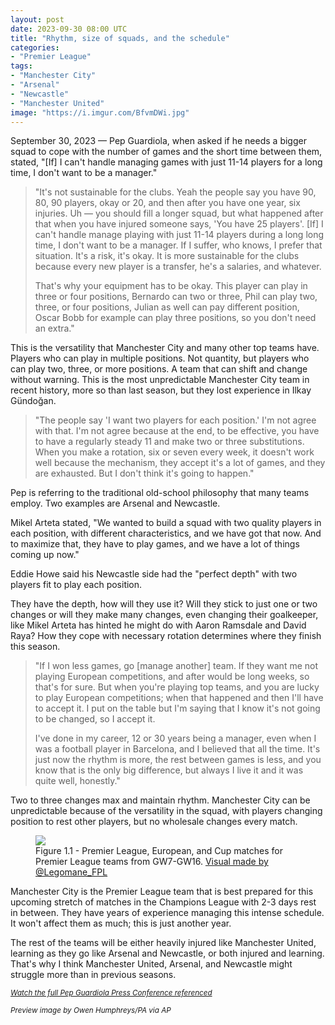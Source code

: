 ```yaml
---
layout: post
date: 2023-09-30 08:00 UTC
title: "Rhythm, size of squads, and the schedule"
categories:
- "Premier League"
tags:
- "Manchester City"
- "Arsenal"
- "Newcastle"
- "Manchester United"
image: "https://i.imgur.com/BfvmDWi.jpg"
---
```


September 30, 2023 — Pep Guardiola, when asked if he needs a bigger squad to cope with the number of games and the short time between them, stated, "[If] I can't handle managing games with just 11-14 players for a long time, I don't want to be a manager."

<!---more--->

> "It's not sustainable for the clubs. Yeah the people say you have 90, 80, 90 players, okay or 20, and then after you have one year, six injuries. Uh — you should fill a longer squad, but what happened after that when you have injured someone says, 'You have 25 players'. [If] I can't handle manage playing with just 11-14 players during a long long time, I don't want to be a manager. If I suffer, who knows, I prefer that situation. It's a risk, it's okay. It is more sustainable for the clubs because every new player is a transfer, he's a salaries, and whatever. 
> 
> That's why your equipment has to be okay. This player can play in three or four positions, Bernardo can two or three, Phil can play two, three, or four positions, Julian as well can pay different position, Oscar Bobb for example can play three positions, so you don't need an extra."

This is the versatility that Manchester City and many other top teams have. Players who can play in multiple positions. Not quantity, but players who can play two, three, or more positions. A team that can shift and change without warning. This is the most unpredictable Manchester City team in recent history, more so than last season, but they lost experience in Ilkay Gündoğan.

> "The people say 'I want two players for each position.' I'm not agree with that. I'm not agree because at the end, to be effective, you have to have a regularly steady 11 and make two or three substitutions. When you make a rotation, six or seven every week, it doesn't work well because the mechanism, they accept it's a lot of games, and they are exhausted. But I don't think it's going to happen."

Pep is referring to the traditional old-school philosophy that many teams employ. Two examples are Arsenal and Newcastle.

Mikel Arteta stated, "We wanted to build a squad with two quality players in each position, with different characteristics, and we have got that now. And to maximize that, they have to play games, and we have a lot of things coming up now."

Eddie Howe said his Newcastle side had the "perfect depth" with two players fit to play each position.

They have the depth, how will they use it? Will they stick to just one or two changes or will they make many changes, even changing their goalkeeper, like Mikel Arteta has hinted he might do with Aaron Ramsdale and David Raya? How they cope with necessary rotation determines where they finish this season.

> "If I won less games, go [manage another] team. If they want me not playing European competitions, and after would be long weeks, so that's for sure. But when you're playing top teams, and you are lucky to play European competitions; when that happened and then I'll have to accept it. I put on the table but I'm saying that I know it's not going to be changed, so I accept it. 
> 
> I've done in my career, 12 or 30 years being a manager, even when I was a football player in Barcelona, and I believed that all the time. It's just now the rhythm is more, the rest between games is less, and you know that is the only big difference, but always I live it and it was quite well, honestly."

Two to three changes max and maintain rhythm. Manchester City can be unpredictable because of the versatility in the squad, with players changing position to rest other players, but no wholesale changes every match.

<figure>
    <img src="https://i.imgur.com/YKuVlZV.jpg">
    <figcaption>Figure 1.1 - Premier League, European, and Cup matches for Premier League teams from GW7-GW16. <a href="https://x.com/legomane_fpl/status/1707651879151280363?s=46&t=YC8lQJTh43E_mBQW40Ct2g">Visual made by @Legomane_FPL</a></figcaption>
</figure>

Manchester City is the Premier League team that is best prepared for this upcoming stretch of matches in the Champions League with 2-3 days rest in between. They have years of experience managing this intense schedule. It won't affect them as much; this is just another year.

The rest of the teams will be either heavily injured like Manchester United, learning as they go like Arsenal and Newcastle, or both injured and learning. That's why I think Manchester United, Arsenal, and Newcastle might struggle more than in previous seasons.

<small><em>
<a href="https://youtu.be/vFGBaVnQuYk?si=wugrhpj5Sd3FASSp">Watch the full Pep Guardiola Press Conference referenced</a></em></small>

<small><em>Preview image by Owen Humphreys/PA via AP
</em></small>
